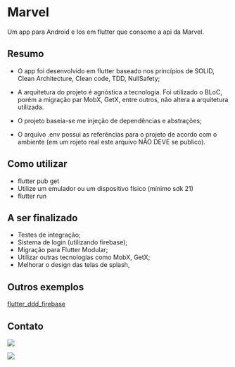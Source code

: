 # Marvel

Um app para Android e Ios em flutter que consome a api da Marvel.

## Resumo

- O app foi desenvolvido em flutter baseado nos princípios de SOLID, Clean Architecture, Clean code, TDD, NullSafety;

- A arquitetura do projeto é agnóstica a tecnologia. Foi utilizado o BLoC, porém a migração par MobX, GetX, entre outros, não altera a arquitetura utilizada.

- O projeto baseia-se me injeção de dependências e abstrações;

- O arquivo .env possui as referências para o projeto de acordo com o ambiente (em um rojeto real este arquivo NÃO DEVE se publico).

## Como utilizar

- flutter pub get
- Utilize um emulador ou um dispositivo físico (mínimo sdk 21)
- flutter run

## A ser finalizado

- Testes de integração;
- Sistema de login (utilizando firebase);
- Migração para Flutter Modular;
- Utilizar outras tecnologias como MobX, GetX;
- Melhorar o design das telas de splash,

## Outros exemplos

<a href="https://github.com/miller00315/flutter_ddd_firebase">flutter_ddd_firebase</a>

## Contato

<a href="mailto:miller00315@gmail.com?"><img src="https://img.shields.io/badge/gmail-%23DD0031.svg?&style=for-the-badge&logo=gmail&logoColor=white"/></a>

<a href="https://github.com/miller00315"><img src="https://img.shields.io/badge/GitHub-100000?style=for-the-badge&logo=github&logoColor=white"/></a>